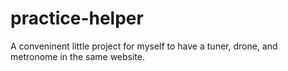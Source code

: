 # practice-helper
A conveninent little project for myself to have a tuner, drone, and metronome in the same website.